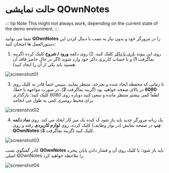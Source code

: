 # حالت نمایشی QOwnNotes

::: tip
Note
This might not always work, depending on the current state of the demo environment.
:::

شما می توانید **QOwnNotes** را در مرورگر خود و بدون نیاز به نصب با دنبال کردن این دستورالعمل ها امتحان کنید:

1) روی این پیوند [بازی با داکر](https://labs.play-with-docker.com/?stack=https://raw.githubusercontent.com/qownnotes/docker-desktop/main/examples/docker-compose.play-with-docker.yml&stack_name=desktop) کلیک کنید. 2) روی دکمه **ورود / شروع** کلیک کرده (گزینه نماگرفت **1**) و با حساب کاربری داکر خود وارد شوید (اگر در حال حاضر فاقد آن هستید باید یکی از آن را ایجاد کنید).

![screenshot01](/img/demo/playwithdocker01.png)

3) تا زمانی که محفظه ایجاد شده و بچرخد، منتظر بمانید. سپس حتماً قادر به کلیک روی **6080** در بالای صفحه خواهید بود (گزینه نماگرفت **2**).  در صورت مواجهه با خطا، لطفاً کمی بیشتر منتظر مانده و سعی کنید دوباره روی *6080* کلیک کنید؛ بارگذاری برای محیط رومیزی کمی به طول می انجامد.

![screenshot02](/img/demo/playwithdocker02.png)

4) یک زبانه مرورگر جدید باید باز شود ک کنده یک میز کار ایجاد می کند. روی **نماد دکمه چپ** در صفحه نمایش (در نوار وظایف) کلیک کرده، روی **لوازم کاربردی** رفته و روی **QOwnNotes** کلیک کنید (گزینه نماگرفت **3**).

![screenshot03](/img/demo/playwithdocker03.png)

کادر گفتگوی نصب **QOwnNotes** باید باز شود؛ با کلیک روی آن و فشار دادن *پایان* پنجره اصلی QOwnNotes را ملاحظه خواهید کرد.

![screenshot04](/img/demo/playwithdocker04.png)
